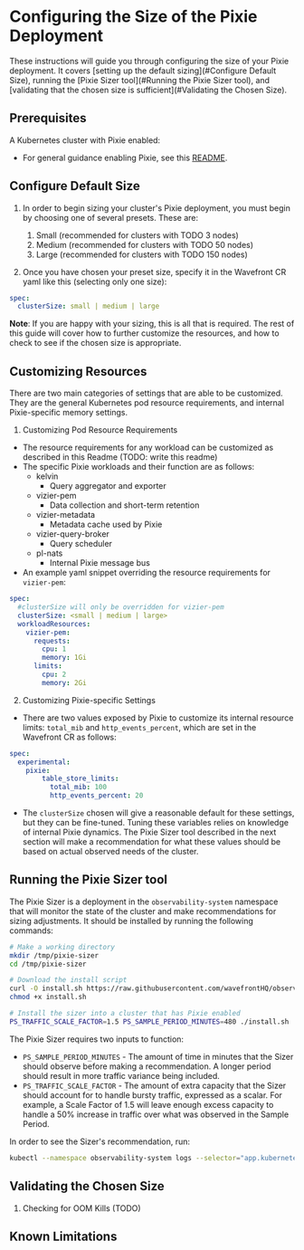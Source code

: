 # Configuring the Size of the Pixie Deployment

These instructions will guide you through configuring the size of your Pixie deployment. It covers [setting up the default sizing](#Configure Default Size), running the [Pixie Sizer tool](#Running the Pixie Sizer tool), and [validating that the chosen size is sufficient](#Validating the Chosen Size).

## Prerequisites

A Kubernetes cluster with Pixie enabled:
- For general guidance enabling Pixie, see this [README](/docs/experimental/autotracing.md).

## Configure Default Size

1. In order to begin sizing your cluster's Pixie deployment, you must begin by choosing one of several presets. These are:
   1. Small (recommended for clusters with TODO 3 nodes)
   1. Medium (recommended for clusters with TODO 50 nodes)
   1. Large (recommended for clusters with TODO 150 nodes)
   
2. Once you have chosen your preset size, specify it in the Wavefront CR yaml like this (selecting only one size):
```yaml
spec: 
  clusterSize: small | medium | large
```
   **Note**: If you are happy with your sizing, this is all that is required. The rest of this guide will cover how to further customize the resources, and how to check to see if the chosen size is appropriate.


## Customizing Resources

There are two main categories of settings that are able to be customized. They are the general Kubernetes pod resource requirements, and internal Pixie-specific memory settings.

1. Customizing Pod Resource Requirements
- The resource requirements for any workload can be customized as described in this Readme (TODO: write this readme)
- The specific Pixie workloads and their function are as follows:
  - kelvin
    - Query aggregator and exporter
  - vizier-pem
    - Data collection and short-term retention
  - vizier-metadata
    - Metadata cache used by Pixie
  - vizier-query-broker
    - Query scheduler
  - pl-nats
    - Internal Pixie message bus
- An example yaml snippet overriding the resource requirements for `vizier-pem`:
```yaml
spec: 
  #clusterSize will only be overridden for vizier-pem
  clusterSize: <small | medium | large>
  workloadResources: 
    vizier-pem: 
      requests: 
        cpu: 1
        memory: 1Gi
      limits: 
        cpu: 2
        memory: 2Gi
```

2. Customizing Pixie-specific Settings
- There are two values exposed by Pixie to customize its internal resource limits: `total_mib` and `http_events_percent`, which are set in the Wavefront CR as follows:
```yaml
spec:
  experimental: 
    pixie: 
        table_store_limits: 
          total_mib: 100
          http_events_percent: 20
```
- The `clusterSize` chosen will give a reasonable default for these settings, but they can be fine-tuned. Tuning these variables relies on knowledge of internal Pixie dynamics. The Pixie Sizer tool described in the next section will make a recommendation for what these values should be based on actual observed needs of the cluster.

## Running the Pixie Sizer tool

The Pixie Sizer is a deployment in the `observability-system` namespace that will monitor the state of the cluster and make recommendations for sizing adjustments. It should be installed by running the following commands:

```bash
# Make a working directory
mkdir /tmp/pixie-sizer
cd /tmp/pixie-sizer

# Download the install script
curl -O install.sh https://raw.githubusercontent.com/wavefrontHQ/observability-for-kubernetes/main/operator/pixie-sizer/install.sh
chmod +x install.sh

# Install the sizer into a cluster that has Pixie enabled
PS_TRAFFIC_SCALE_FACTOR=1.5 PS_SAMPLE_PERIOD_MINUTES=480 ./install.sh
```

The Pixie Sizer requires two inputs to function:
- `PS_SAMPLE_PERIOD_MINUTES` - The amount of time in minutes that the Sizer should observe before making a recommendation. A longer period should result in more traffic variance being included.
- `PS_TRAFFIC_SCALE_FACTOR` - The amount of extra capacity that the Sizer should account for to handle bursty traffic, expressed as a scalar. For example, a Scale Factor of 1.5 will leave enough excess capacity to handle a 50% increase in traffic over what was observed in the Sample Period.

In order to see the Sizer's recommendation, run:

```bash
kubectl --namespace observability-system logs --selector="app.kubernetes.io/component=pixie-sizer" --container=pixie-sizer --since=$PS_SAMPLE_PERIOD_MINUTES
```

## Validating the Chosen Size

 1. Checking for OOM Kills
   (TODO)
## Known Limitations